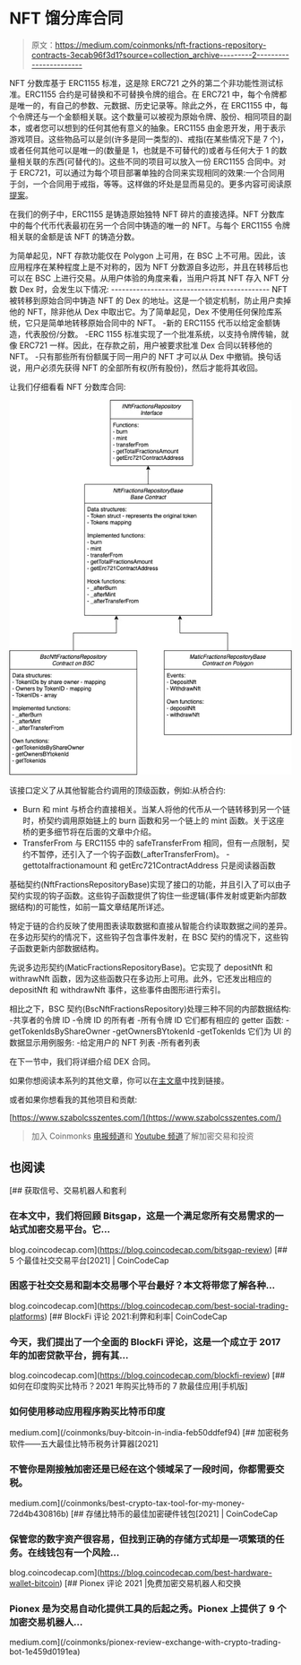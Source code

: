 # NFT 馏分库合同

> 原文：<https://medium.com/coinmonks/nft-fractions-repository-contracts-3ecab96f3d1?source=collection_archive---------2----------------------->

NFT 分数库基于 ERC1155 标准，这是除 ERC721 之外的第二个非功能性测试标准。ERC1155 合约是可替换和不可替换令牌的组合。在 ERC721 中，每个令牌都是唯一的，有自己的参数、元数据、历史记录等。除此之外，在 ERC1155 中，每个令牌还与一个金额相关联。这个数量可以被视为原始令牌、股份、相同项目的副本，或者您可以想到的任何其他有意义的抽象。ERC1155 由金恩开发，用于表示游戏项目。这些物品可以是剑(许多是同一类型的)、戒指(在某些情况下是 7 个)，或者任何其他可以是唯一的(数量是 1，也就是不可替代的)或者与任何大于 1 的数量相关联的东西(可替代的)。这些不同的项目可以放入一份 ERC1155 合同中。对于 ERC721，可以通过为每个项目部署单独的合同来实现相同的效果:一个合同用于剑，一个合同用于戒指，等等。这样做的坏处是显而易见的。更多内容可阅读原[提案](https://github.com/ethereum/EIPs/issues/1155)。

在我们的例子中，ERC1155 是铸造原始独特 NFT 碎片的直接选择。NFT 分数库中的每个代币代表最初在另一个合同中铸造的唯一的 NFT。与每个 ERC1155 令牌相关联的金额是该 NFT 的铸造分数。

为简单起见，NFT 存款功能仅在 Polygon 上可用，在 BSC 上不可用。因此，该应用程序在某种程度上是不对称的，因为 NFT 分数源自多边形，并且在转移后也可以在 BSC 上进行交易。从用户体验的角度来看，当用户将其 NFT 存入 NFT 分数 Dex 时，会发生以下情况:
-------------------------------------------- NFT 被转移到原始合同中铸造 NFT 的 Dex 的地址。这是一个锁定机制，防止用户卖掉他的 NFT，除非他从 Dex 中取出它。为了简单起见，Dex 不使用任何保险库系统，它只是简单地转移原始合同中的 NFT。
-新的 ERC1155 代币以给定金额铸造，代表股份/分数。
-ERC 1155 标准实现了一个批准系统，以支持令牌传输，就像 ERC721 一样。因此，在存款之前，用户被要求批准 Dex 合同以转移他的 NFT。
-只有那些所有份额属于同一用户的 NFT 才可以从 Dex 中撤销。换句话说，用户必须先获得 NFT 的全部所有权(所有股份)，然后才能将其收回。

让我们仔细看看 NFT 分数库合同:

![](img/d4e587352776ee556f653df4cb794c49.png)

该接口定义了从其他智能合约调用的顶级函数，例如:从桥合约:
- Burn 和 mint 与桥合约直接相关。当某人将他的代币从一个链转移到另一个链时，桥契约调用原始链上的 burn 函数和另一个链上的 mint 函数。关于这座桥的更多细节将在后面的文章中介绍。
- TransferFrom 与 ERC1155 中的 safeTransferFrom 相同，但有一点限制，契约不暂停，还引入了一个钩子函数(_afterTransferFrom)。
-gettotalfractionamount 和 getErc721ContractAddress 只是阅读器函数

基础契约(NftFractionsRepositoryBase)实现了接口的功能，并且引入了可以由子契约实现的钩子函数。这些钩子函数提供了钩住一些逻辑(事件发射或更新内部数据结构)的可能性，如前一篇文章结尾所详述。

特定于链的合约反映了使用图表读取数据和直接从智能合约读取数据之间的差异。在多边形契约的情况下，这些钩子包含事件发射，在 BSC 契约的情况下，这些钩子函数更新内部数据结构。

先说多边形契约(MaticFractionsRepositoryBase)。它实现了 depositNft 和 withrawNft 函数，因为这些函数只在多边形上可用。此外，它还发出相应的 depositNft 和 withdrawNft 事件，这些事件由图形进行索引。

相比之下，BSC 契约(BscNftFractionsRepository)处理三种不同的内部数据结构:
-共享者的令牌 ID
-令牌 ID 的所有者
-所有令牌 ID
它们都有相应的 getter 函数:
-getTokenIdsByShareOwner
-getOwnersBYtokenId
-getTokenIds
它们为 UI 的数据显示用例服务:
-给定用户的 NFT 列表
-所有者列表

在下一节中，我们将详细介绍 DEX 合同。

如果你想阅读本系列的其他文章，你可以在[主文章](/@szmizorsz/nft-fractions-decentralised-exchange-introduction-3e696f27c065)中找到链接。

或者如果你想看我的其他项目和贡献:

[https://www.szabolcsszentes.com/](https://www.szabolcsszentes.com/)

> 加入 Coinmonks [电报频道](https://t.me/coincodecap)和 [Youtube 频道](https://www.youtube.com/c/coinmonks/videos)了解加密交易和投资

## 也阅读

[](https://blog.coincodecap.com/bitsgap-review) [## 获取信号、交易机器人和套利

### 在本文中，我们将回顾 Bitsgap，这是一个满足您所有交易需求的一站式加密交易平台。它…

blog.coincodecap.com](https://blog.coincodecap.com/bitsgap-review) [](https://blog.coincodecap.com/best-social-trading-platforms) [## 5 个最佳社交交易平台[2021] | CoinCodeCap

### 困惑于社交交易和副本交易哪个平台最好？本文将带您了解各种…

blog.coincodecap.com](https://blog.coincodecap.com/best-social-trading-platforms) [](https://blog.coincodecap.com/blockfi-review) [## BlockFi 评论 2021:利弊和利率| CoinCodeCap

### 今天，我们提出了一个全面的 BlockFi 评论，这是一个成立于 2017 年的加密贷款平台，拥有其…

blog.coincodecap.com](https://blog.coincodecap.com/blockfi-review) [](/coinmonks/buy-bitcoin-in-india-feb50ddfef94) [## 如何在印度购买比特币？2021 年购买比特币的 7 款最佳应用[手机版]

### 如何使用移动应用程序购买比特币印度

medium.com](/coinmonks/buy-bitcoin-in-india-feb50ddfef94) [](/coinmonks/best-crypto-tax-tool-for-my-money-72d4b430816b) [## 加密税务软件——五大最佳比特币税务计算器[2021]

### 不管你是刚接触加密还是已经在这个领域呆了一段时间，你都需要交税。

medium.com](/coinmonks/best-crypto-tax-tool-for-my-money-72d4b430816b) [](https://blog.coincodecap.com/best-hardware-wallet-bitcoin) [## 存储比特币的最佳加密硬件钱包[2021] | CoinCodeCap

### 保管您的数字资产很容易，但找到正确的存储方式却是一项繁琐的任务。在线钱包有一个风险…

blog.coincodecap.com](https://blog.coincodecap.com/best-hardware-wallet-bitcoin) [](/coinmonks/pionex-review-exchange-with-crypto-trading-bot-1e459d0191ea) [## Pionex 评论 2021 |免费加密交易机器人和交换

### Pionex 是为交易自动化提供工具的后起之秀。Pionex 上提供了 9 个加密交易机器人…

medium.com](/coinmonks/pionex-review-exchange-with-crypto-trading-bot-1e459d0191ea)